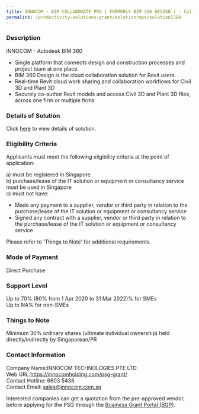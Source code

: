 ```yaml
---
title: INNOCOM - BIM COLLABORATE PRO ( FORMERLY BIM 360 DESIGN ) - Collaborate Pro (10 User Pack)
permalink: /productivity-solutions-grant/solutionrepo/solution1584
---
```


### Description

INNOCOM - Autodesk BIM 360
- Single platform that connects design and construction processes and project team at one place.
- BIM 360 Design is the cloud collaboration solution for Revit users.
- Real-time Revit cloud work sharing and collaboration workflows for Civil 3D and Plant 3D
- Securely co-author Revit models and access Civil 3D and Plant 3D files, across one firm or multiple firms

### Details of Solution

Click <a href='https://www.gobusiness.gov.sg/images/psg/Desensitised_Innocom_Tech_BIM_Collab_PRO_Annex_3_CR_wef_26_August_2021_Part_2.pdf' target='_blank' rel='noopener'>here</a> to view details of solution.

### Eligibility Criteria

Applicants must meet the following eligibility criteria at the point of application:

a) must be registered in Singapore <br>
b) purchase/lease of the IT solution or equipment or consultancy service must be used in Singapore <br>
c) must not have:
- Made any payment to a supplier, vendor or third party in relation to the purchase/lease of the IT solution or equipment or consultancy service
- Signed any contract with a supplier, vendor or third party in relation to the purchase/lease of the IT solution or equipment or consultancy service

Please refer to 'Things to Note' for additional requirements.

### Mode of Payment
Direct Purchase

### Support Level
Up to 70% (80% from 1 Apr 2020 to 31 Mar 2022)% for SMEs <br>
Up to NA% for non-SMEs

### Things to Note
Minimum 30% ordinary shares (ultimate individual ownership) held directly/indirectly by Singaporean/PR

### Contact Information
Company Name:INNOCOM TECHNOLOGIES PTE LTD  <br>Web URL:https://innocomholding.com/psg-grant/  <br>Contact Hotline: 6603 5438 <br>Contact Email: sales@innocom.com.sg <br>

Interested companies can get a quotation from the pre-approved vendor, before applying for the PSG through the <a target='_blank' rel='noopener' href='https://www.businessgrants.gov.sg/'>Business Grant Portal (BGP)</a>.
